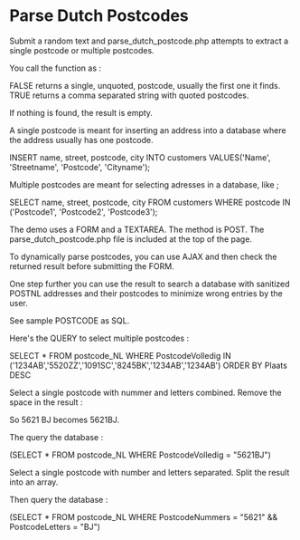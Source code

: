 # Parse Dutch Postcodes

Submit a random text and parse_dutch_postcode.php attempts to extract a single postcode or multiple postcodes.

You call the function as :

<?php
$foundPostcodes = parsePostcode( $_POST['postcode'], TRUE/FALSE );
?>

FALSE returns a single, unquoted, postcode, usually the first one it finds.
TRUE returns a comma separated string with quoted postcodes.

If nothing is found, the result is empty.

A single postcode is meant for inserting an address into a database where the address usually has one postcode.

INSERT name, street, postcode, city INTO customers VALUES('Name', 'Streetname', 'Postcode', 'Cityname');

Multiple postcodes are meant for selecting adresses in a database, like ;

SELECT name, street, postcode, city FROM customers WHERE postcode IN ('Postcode1', 'Postcode2', 'Postcode3');

The demo uses a FORM and a TEXTAREA.
The method is POST.
The parse_dutch_postcode.php file is included at the top of the page.

To dynamically parse postcodes, you can use AJAX and then check the returned result before submitting the FORM.

One step further you can use the result to search a database with sanitized POSTNL addresses and their postcodes to minimize wrong entries by the user.

See sample POSTCODE as SQL.

Here's the QUERY to select multiple postcodes :

SELECT * FROM postcode_NL WHERE PostcodeVolledig IN ('1234AB','5520ZZ','1091SC','8245BK','1234AB','1234AB') ORDER BY Plaats DESC

Select a single postcode with nummer and letters combined.
Remove the space in the result :

<?php
$PostcodeVolledig = preg_replace( '/ /' , '', $foundPostcodes );
?>

So 5621 BJ becomes 5621BJ.

The query the database :

<?php
$query = 'SELECT * FROM postcode_NL WHERE PostcodeVolledig = "' . $PostcodeVolledig . '"';
?>
(SELECT * FROM postcode_NL WHERE PostcodeVolledig = "5621BJ")

Select a single postcode with number and letters separated.
Split the result into an array.

<?php
$PostcodeSplit = explode( ' ', $foundPostcodes);
?>

Then query the database :

<?php
$query = 'SELECT * FROM postcode_NL WHERE PostcodeNummers = "' . $PostcodeSplit[0] . '" && PostcodeLetters = "' . $PostcodeSplit[1] . '"';
?>
(SELECT * FROM postcode_NL WHERE PostcodeNummers = "5621" && PostcodeLetters = "BJ")
